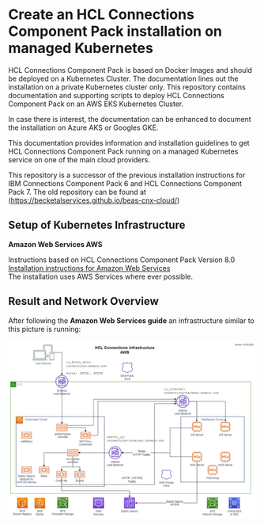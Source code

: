 Create an HCL Connections Component Pack installation on managed Kubernetes
===========================================================================

HCL Connections Component Pack is based on Docker Images and should be deployed on a Kubernetes Cluster. The documentation lines out the installation on a private Kubernetes cluster only. This repository contains documentation and supporting scripts to deploy HCL Connections Component Pack on an AWS EKS Kubernetes Cluster.

In case there is interest, the documentation can be enhanced to document the installation on Azure AKS or Googles GKE.

This documentation provides information and installation guidelines to get HCL Connections Component Pack running on a managed Kubernetes service on one of the main cloud providers.

This repository is a successor of the previous installation instructions for IBM Connections Component Pack 6 and HCL Connections Component Pack 7.
The old repository can be found at (https://becketalservices.github.io/beas-cnx-cloud/)
 
Setup of Kubernetes Infrastructure
----------------------------------

__Amazon Web Services AWS__  

Instructions based on HCL Connections Component Pack Version 8.0  
[Installation instructions for Amazon Web Services](AWS/index.md)  
The installation uses AWS Services where ever possible.



Result and Network Overview
---------------------------

After following the __Amazon Web Services guide__ an infrastructure similar to this picture is running:

![Connections Infrastructure AWS](images/HCL_Connections_Infratructure_AWS.png "Connections Infrastructure AWS")

